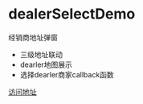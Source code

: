 # dealerSelectDemo
经销商地址弹窗

* 三级地址联动
* dearler地图展示
* 选择dearler商家callback函数

[访问地址](https://yangsirgo.github.io/dealerSelectDemo/index.html)
